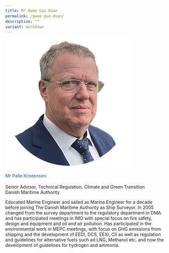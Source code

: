 ```yaml
---
title: Mr Gwee Guo Duan
permalink: /gwee-guo-duan/
description: ""
variant: markdown
---
```

<div class="row">
<div class="col is-3">
<img src="/images/Speakers_23/Session1p1/palle kristensen.png">
</div>
<div class="col is-9 speaker-details">
<h4>Mr Palle Kristensen </h4>
<p>Senior Advisor, Technical Regulation, Climate and Green Transition <br>Danish Maritime Authority <br>
</p>
<p>Educated Marine Engineer and sailed as Marine Engineer for a decade before joining The Danish Maritime Authority as Ship Surveyor. In 2005 changed from the survey department to the regulatory department in DMA and has participated meetings in IMO with special focus on fire safety, design and equipment and oil and air pollution. Has participated in the environmental work in MEPC meetings, with focus on GHG emissions from shipping and the development of EEDI, DCS, EEXI, CII as well as regulation and guidelines for alternative fuels such ad LNG, Methanol etc. and now the development of guidelines for hydrogen and ammonia.</p>
</div>
</div>
		
		
		
		
		
<style type="text/css"> 
    .is-left{
      text-align: left;
    }
    h4{
      font-weight: 500; 
      color: #337B9A !important;
    }
     .speaker-details p { text-align: justified; }
  </style>